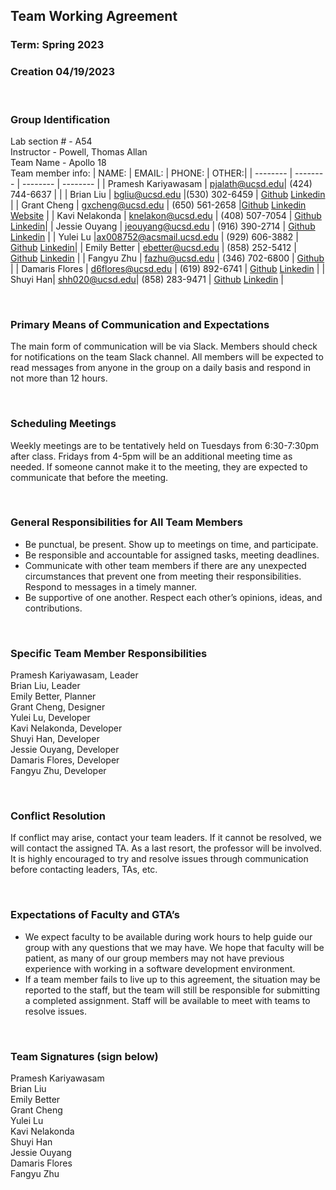 ## Team Working Agreement 
### Term: Spring 2023 
### Creation 04/19/2023
<br>




 ### Group Identification 
Lab section # - A54  
Instructor - Powell, Thomas Allan   
Team Name - Apollo 18   
Team member info: 
| NAME: | EMAIL: | PHONE: | OTHER:|
| -------- | -------- | -------- | -------- |
| Pramesh Kariyawasam | pjalath@ucsd.edu| (424) 744-6637 |  |
| Brian Liu | bgliu@ucsd.edu |(530) 302-6459 | [Github](https://github.com/brianliu1412)  [Linkedin](https://www.linkedin.com/in/brianliu1412/) |
| Grant Cheng | gxcheng@ucsd.edu | (650) 561-2658 |[Github](https://github.com/CatFish47)  [Linkedin](https://www.linkedin.com/in/grant-cheng-52171b205/)  [Website](https://grantcheng.com) |
| Kavi Nelakonda | knelakon@ucsd.edu | (408) 507-7054 | [Github](https://github.com/kNelakonda) [Linkedin](https://www.linkedin.com/in/kavi-n-a207ba102/)|
| Jessie Ouyang | jeouyang@ucsd.edu | (916) 390-2714 | [Github](https://github.com/ouyangca) [Linkedin](https://www.linkedin.com/in/jessieyouyang/) |
| Yulei Lu |ax008752@acsmail.ucsd.edu | (929) 606-3882 | [Github](https://github.com/Yuleilu) [Linkedin](https://www.linkedin.com/in/yulei-lu-383b4126b/)|
| Emily Better | ebetter@ucsd.edu | (858) 252-5412 | [Github](https://github.com/emilybetter) [Linkedin](https://www.linkedin.com/in/emily-better/) |
| Fangyu Zhu | fazhu@ucsd.edu | (346) 702-6800 | [Github](https://github.com/fangyuzhu1101) |
| Damaris Flores | d6flores@ucsd.edu | (619) 892-6741  | [Github](https://github.com/dflores1229/) [Linkedin](http://www.linkedin.com/in/damaris-flores-9841a9166) |
| Shuyi Han| shh020@ucsd.edu| (858) 283-9471 | [Github](https://github.com/KristinShuyiHan) [Linkedin](https://www.linkedin.com/in/shuyi-han-67bb1b233/) |


<br>




### Primary Means of Communication and Expectations 

The main form of communication will be via Slack. Members should check for notifications on the team Slack channel. All members will be expected to read messages from anyone in the group on a daily basis and respond in not more than 12 hours.

<br>



  
### Scheduling Meetings 
Weekly meetings are to be tentatively held on Tuesdays from 6:30-7:30pm after class. Fridays from 4-5pm will be an additional meeting time as needed. If someone cannot make it to the meeting, they are expected to communicate that before the meeting.


<br>




### General Responsibilities for All Team Members  
- Be punctual, be present. Show up to meetings on time, and participate.   
- Be responsible and accountable for assigned tasks, meeting deadlines.   
- Communicate with other team members if there are any unexpected circumstances that prevent one from meeting their responsibilities. Respond to messages in a timely manner.   
- Be supportive of one another. Respect each other’s opinions, ideas, and contributions.


<br>


### Specific Team Member Responsibilities
Pramesh Kariyawasam, Leader   
Brian Liu, Leader   
Emily Better, Planner  
Grant Cheng, Designer    
Yulei Lu, Developer  
Kavi Nelakonda, Developer  
Shuyi Han, Developer  
Jessie Ouyang, Developer  
Damaris Flores, Developer  
Fangyu Zhu, Developer

<br>


### Conflict Resolution

If conflict may arise, contact your team leaders. If it cannot be resolved, we will contact the assigned TA. As a last resort, the professor will be involved. It is highly encouraged to try and resolve issues through communication before contacting leaders, TAs, etc.

<br>

### Expectations of Faculty and GTA’s
- We expect faculty to be available during work hours to help guide our group with any questions that we may have. We hope that faculty will be patient, as many of our group members may not have previous experience with working in a software development environment.
- If a team member fails to live up to this agreement, the situation may be reported to the staff, but the team will still be responsible for submitting a completed assignment. Staff will be available to meet with teams to resolve issues.

<br>

### Team Signatures (sign below)
Pramesh Kariyawasam  
Brian Liu  
Emily Better  
Grant Cheng  
Yulei Lu  
Kavi Nelakonda  
Shuyi Han  
Jessie Ouyang  
Damaris Flores  
Fangyu Zhu  



